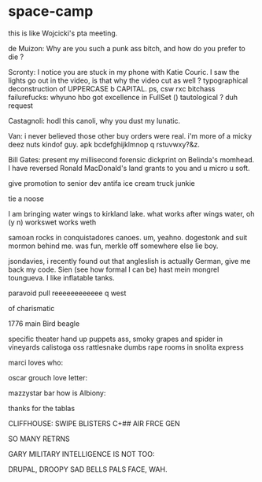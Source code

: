 # space-camp
this is like Wojcicki's pta meeting.

de Muizon: Why are you such a punk ass bitch, and how do you prefer to die ?

Scronty: I notice you are stuck in my phone with Katie Couric. I saw the lights go out in the video, is that why the video cut as well ? typographical deconstruction of UPPERCASE b CAPITAL. ps, csw rxc bitchass failurefucks: whyuno hbo got excellence in FullSet () tautological ? duh request

Castagnoli: hodl this canoli, why you dust my lunatic.

Van: i never believed those other buy orders were real. i'm more of a micky deez nuts kindof guy. apk bcdefghijklmnop q rstuvwxy?&z.

Bill Gates: present my millisecond forensic dickprint on Belinda's momhead. I have reversed Ronald MacDonald's land grants to you and u micro u soft.

give promotion to senior dev antifa ice cream truck junkie

tie a noose

I am bringing water wings to kirkland lake.  what works after wings water, oh (y n) workswet works weth

samoan rocks in conquistadores canoes. um, yeahno. dogestonk and suit mormon behind me.  was fun, merkle off somewhere else lie boy.

jsondavies, i recently found out that angleslish is actually German, give me back my code. Sien (see how formal I can be) hast mein mongrel toungueva. I like inflatable tanks.

paravoid pull reeeeeeeeeeee
q
west

of charismatic


1776 main Bird beagle

specific theater hand up puppets ass, smoky grapes and spider in vineyards
calistoga oss rattlesnake dumbs rape rooms in snolita express

marci loves who:

oscar grouch love letter:

mazzystar bar how is Albiony:

thanks for the tablas

CLIFFHOUSE: SWIPE BLISTERS C+## AIR FRCE GEN






SO MANY RETRNS






GARY
MILITARY INTELLIGENCE IS NOT TOO:













DRUPAL, DROOPY SAD BELLS PALS FACE, WAH.
